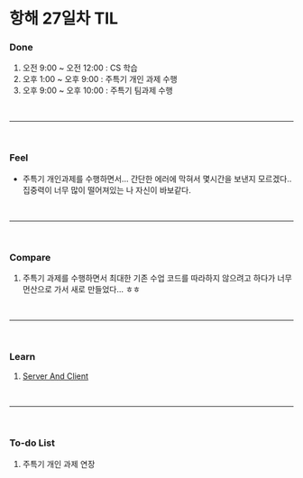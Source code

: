 # 항해 27일차 TIL

 ### Done
 1) 오전 9:00 ~ 오전 12:00 : CS 학습
 2) 오후 1:00 ~ 오후 9:00 : 주특기 개인 과제 수행
 3) 오후 9:00 ~ 오후 10:00 : 주특기 팀과제 수행

<br />
<hr>
<br />

### Feel
  - 주특기 개인과제를 수행하면서... 간단한 에러에 막혀서 몇시간을 보낸지 모르겠다.. 집중력이 너무 많이 떨어져있는 나 자신이 바보같다.

<br />
<hr>
<br />

### Compare
  1. 주특기 과제를 수행하면서 최대한 기존 수업 코드를 따라하지 않으려고 하다가 너무 먼산으로 가서 새로 만들었다... ㅎㅎ

<br />
<hr>
<br />

### Learn
  1. [Server And Client](https://github.com/bang-star/TIL/blob/main/API/API.md)
  
<br />
<hr>
<br />

### To-do List 
  1. 주특기 개인 과제 연장
